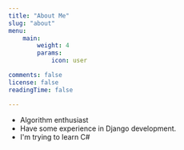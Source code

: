 ```yaml
---
title: "About Me"
slug: "about"
menu:
    main: 
        weight: 4
        params:
            icon: user

comments: false
license: false
readingTime: false

---
```


* Algorithm enthusiast
* Have some experience in Django development.
* I'm trying to learn C#
